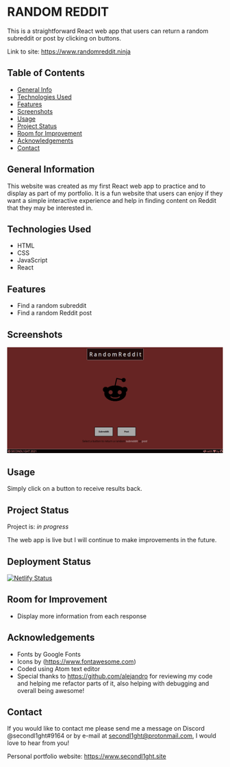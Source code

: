 # RANDOM REDDIT

This is a straightforward React web app that users can return a random subreddit or post by clicking on buttons.

Link to site: <https://www.randomreddit.ninja>

## Table of Contents

-   [General Info](#general-information)
-   [Technologies Used](#technologies-used)
-   [Features](#features)
-   [Screenshots](#screenshots)
-   [Usage](#usage)
-   [Project Status](#project-status)
-   [Room for Improvement](#room-for-improvement)
-   [Acknowledgements](#acknowledgements)
-   [Contact](#contact)

## General Information

This website was created as my first React web app to practice and to display as part of my portfolio. It is a fun website that users can enjoy if they want a simple interactive experience and help in finding content on Reddit that they may be interested in.

## Technologies Used

-   HTML
-   CSS
-   JavaScript
-   React

## Features

-   Find a random subreddit
-   Find a random Reddit post

## Screenshots

![screenshot](./public/screenshot.png)

## Usage

Simply click on a button to receive results back.

## Project Status

Project is: _in progress_

The web app is live but I will continue to make improvements in the future.

## Deployment Status

[![Netlify Status](https://api.netlify.com/api/v1/badges/a324bc96-cdfc-4fec-8df4-c1746414876e/deploy-status)](https://app.netlify.com/sites/randomreddit/deploys)

## Room for Improvement

-   Display more information from each response

## Acknowledgements

-   Fonts by Google Fonts
-   Icons by (<https://www.fontawesome.com>)
-   Coded using Atom text editor
-   Special thanks to <https://github.com/alejandro> for reviewing my code and helping me refactor parts of it, also helping with debugging and overall being awesome!

## Contact

If you would like to contact me please send me a message on Discord @secondl1ght#9164 or by e-mail at secondl1ght@protonmail.com, I would love to hear from you!

Personal portfolio website: <https://www.secondl1ght.site>
